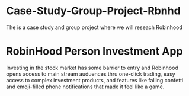 # Case-Study-Group-Project-Rbnhd
The is a case study and group project where we will reseach Robinhood
# RobinHood Person Investment App
Investing in the stock market has some barrier to entry and Robinhood opens access to main stream auduences thru one-click trading, easy access to complex investment products, and features like falling confetti and emoji-filled phone notifications that made it feel like a game. 
